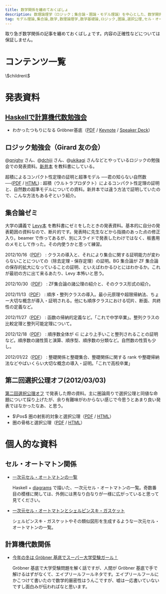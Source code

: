 ```yaml
---
title: 数学関係を纏めておくばしょ
description: 数理論理学（ロジック；集合論・圏論・モデル理論）を中心とした、数学関係の資料（HTML・PDF）。
tag: モデル理論,集合論,数学,数理論理学,数学基礎論,ロジック,圏論,選択公理,セル・オートマトン
---
```


取り急ぎ数学関係の記事を纏めておくばしょです。内容の正確性などについては保証しません。

コンテンツ一覧
===========
<dl>\$children\$</dl>

発表資料
=======

[Haskellで計算機代数勉強会](http://partake.in/events/451a51b0-b18e-4e01-bda4-423bf57f4051)
----------------------------------------------------------------------------------------
* わかったつもりになる Gröbner基底（[PDF](./groebner-basis-an-introduction.pdf) / [Keynote](./groebner-basis-an-introduction.key) / [Speaker Deck](https://speakerdeck.com/konn/wakatutatumorininaru-grobner-ji-di)）


ロジック勉強会（Girard 友の会）
--------------------------
@[qnighy](https://twitter.com/qnighy) さん、@[dchiji](https://twitter.com/dchiji) さん、@[ukikagi](https://twitter.com/ukikagi) さんなどとやっているロジックの勉強会での発表資料。[新井本](http://www.amazon.co.jp/dp/4000055364) を教科書にしている。

超積によるコンパクト性定理の証明と超準モデル ──君の知らない自然数──([PDF](./ultraproduct.pdf) / [HTML](./ultraproduct.html))
:    超積（ウルトラプロダクト）によるコンパクト性定理の証明と、自然数の超準モデルについての資料。新井本では違う方法で証明していたので、こんな方法もあるぞという紹介。

集合論ゼミ
---------
大学の講義で [Levy本](http://www.amazon.co.jp/dp/0486420795) を教科書にゼミをしたときの発表資料。基本的に自分の発表範囲の資料なので、断片的です。発表時に先生などから指摘のあった点の修正入り。beamer で作ってあるが、別にスライドで発表したわけではなく、板書用のメモとして作った。その内使うかと思って練習。

2012/10/16（[PDF](./set-theory-seminar/2012-10-16.pdf)）
:    クラスの導入と、それにより集合に関する証明能力が変わらないことについての（除去定理・保存定理）の証明。BG 集合論が ZF 集合論の保存的拡大になっていることの証明、といえばわかるひとにはわかるか。これが最初の方に出て来るあたり、Levy 本怖いと思う。

2012/10/30（[PDF](./set-theory-seminar/2012-10-30.pdf)）
:    ZF集合論の諸公理の紹介と、そのクラス形式の紹介。

2012/11/13（[PDF](./set-theory-seminar/2012-11-13.pdf)）
:    順序・整列クラスの導入。最小元原理や超限帰納法、ちょー大切な概念が導入・証明される。他にも順序クラスにおける切片、断面、共終性の定義など。

2012/11/27（[PDF](./set-theory-seminar/2012-11-27.pdf)）
:    函数の帰納的定義など。「これで中学卒業」。整列クラスの比較定理と整列可能定理について。

2012/12/18（[PDF](./set-theory-seminar/2012-12-18.pdf)）
:    順序数全体が $\in$ により上手いこと整列されることの証明など。順序数の諸性質と演算、順序型、順序数の分類など。自然数の性質も少し。

2012/01/22（[PDF](./set-theory-seminar/2013-01-22.pdf)）
:    整礎関係と整礎集合、整礎関係に関する rank や整礎帰納法などやばいくらい大切な概念の導入・証明。「これで高校卒業」

第二回選択公理オフ(2012/03/03)
---------------------------
[第二回選択公理オフ](http://togetter.com/li/261751) で発表した際の資料。主に圏論周りで選択公理と同値な命題について採り上げたが、余り有難味がわからない感じで今思うとあまり良い発表ではなかったなあ、と思う。

* $\Pos$ 圏の射影的対象と選択公理（[PDF](ProjectiveAndAC.pdf) / [HTML](ProjectiveAndAC.html)）
* 圏の骨格と選択公理（[PDF](./SkeletonAndAC.pdf) / [HTML](./SkeletonAndAC.html)）


個人的な資料
==========

セル・オートマトン関係
-------------------
* [一次元セル・オートマトンの一覧](./cellular-automaton/cell-automata-1.html)

    Haskell + [diagrams](http://projects.haskell.org/diagrams/) で描いた、一次元セル・オートマトンの一覧。奇数番目の模様に関しては、外側には黒なり白なりが一様に広がっていると思って見てください。
* [一次元セル・オートマトンとシェルピンスキ・ガスケット](./cellular-automaton/sierpinski.html)

    シェルピンスキ・ガスケットやその類似図形を生成するような一次元セル・オートマトンの一覧。

計算機代数関係
------------
* [今年の冬は Gröbner 基底でスーパー大学受験ガール！ ](groebner-and-entrance-math.html)

    Gröbner 基底で大学受験問題を解く話ですが、人間が Gröbner 基底で手で解けるはずがなくて、エイプリールフールネタです。エイプリールフールにかこつけて書いたので数学的厳密性はうんこですが、嘘は一応書いていないですし面白みが伝わればなと思います。

